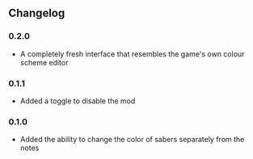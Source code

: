 ## Changelog

### 0.2.0
- A completely fresh interface that resembles the game's own colour scheme editor

### 0.1.1
- Added a toggle to disable the mod

### 0.1.0
- Added the ability to change the color of sabers separately from the notes